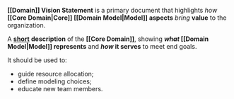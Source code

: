 **[[Domain]] Vision Statement** is a primary document that 
highlights *how* **[[Core Domain|Core]] [[Domain Model|Model]] aspects** *bring* **value** to the organization.

A <b><u>short</u></b> **description** of the **[[Core Domain]]**, 
showing ***what* [[Domain Model|Model]] represents** 
  and ***how* it serves** to meet end goals.

It should be used to:
- guide resource allocation;
- define modeling choices;
- educate new team members.

